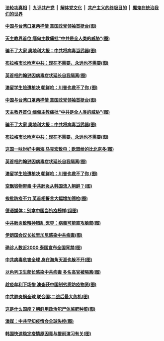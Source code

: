 ####  [法轮功真相](../../../../basic/blob/master/README.md?t=04041801) &nbsp;|&nbsp; [九评共产党](../../../../9ping.md/blob/master/README.md?t=04041801) &nbsp;|&nbsp; [解体党文化](../../../../jtdwh.md/blob/master/README.md?t=04041801)  &nbsp;|&nbsp; [共产主义的终极目的](../../../../gczydzjmd.md/blob/master/README.md?t=04041801) &nbsp;|&nbsp; [魔鬼在统治我们的世界](../../../../mgztzwmdsj.md/blob/master/README.md?t=04041801) 

#### [中国与台湾口罩两样情 意国政党领袖首挺台(图)](../pages/p9/928599.md?t=04041801) 

#### [天主教界首位 缅甸主教痛批“中共是全人类的威胁”(图)](../pages/p9/928590.md?t=04041801) 

#### [骗不了大家 奥地利大报：中共将病毒当武器(图)](../pages/p9/928526.md?t=04041801) 

#### [布拉格市长呛声中共：现在不需要，永远也不需要(图)](../pages/p9/928544.md?t=04041801) 

#### [英首相约翰逊因病毒症状延长自我隔离(图)](../pages/p9/928538.md?t=04041801) 

#### [澳留学生险遭枪决 朝鲜呛：川普也救不了你 (图)](../pages/p9/928461.md?t=04041801) 

#### [中国与台湾口罩两样情 意国政党领袖首挺台(图)](../pages/p9/928599.md?t=04041801) 

#### [天主教界首位 缅甸主教痛批“中共是全人类的威胁”(图)](../pages/p9/928590.md?t=04041801) 

#### [骗不了大家 奥地利大报：中共将病毒当武器(图)](../pages/p9/928526.md?t=04041801) 

#### [布拉格市长呛声中共：现在不需要，永远也不需要(图)](../pages/p9/928544.md?t=04041801) 

#### [这国一味討好中南海 马克宏致电：欧盟给的比北京多(图)](../pages/p9/928501.md?t=04041801) 

#### [英首相约翰逊因病毒症状延长自我隔离(图)](../pages/p9/928538.md?t=04041801) 

#### [澳留学生险遭枪决 朝鲜呛：川普也救不了你 (图)](../pages/p9/928461.md?t=04041801) 

#### [空飘钱物带毒 中共肺炎从韩国流入朝鲜？(图)](../pages/p9/928377.md?t=04041801) 

#### [挨批防疫不力 英首相誓言大幅增加筛检(图)](../pages/p9/928436.md?t=04041801) 

#### [德语媒体：别拿中国当抗疫榜样(组图)](../pages/p9/928425.md?t=04041801) 

#### [中共肺炎致精神错乱 医界：病毒可能直攻脑部(图)](../pages/p9/928382.md?t=04041801) 

#### [伊朗国会议长拉里加尼感染中共病毒(图)](../pages/p9/928409.md?t=04041801) 

#### [确诊人数近2000 泰国宣布全国宵禁(图)](../pages/p9/928394.md?t=04041801) 

#### [中共病毒危害全球 身在海角天涯也躲不开(图)](../pages/p9/928373.md?t=04041801) 

#### [以色列卫生部长感染中共病毒 多名高官被隔离(图)](../pages/p9/928358.md?t=04041801) 

#### [趁疫牟利下场惨 澳查获中国制劣质防疫物资(图)](../pages/p9/928359.md?t=04041801) 

#### [中共肺炎祸全球 联合国∶二战后最大危机(图)](../pages/p9/928327.md?t=04041801) 

#### [这是什么国度？朝鲜用政治犯尸体施肥种菜(图)](../pages/p9/928260.md?t=04041801) 

#### [澳媒：中共早知疫情会全球失控(图)](../pages/p9/928319.md?t=04041801) 

#### [韩国快速稳定疫情原因竟与提前演习有关(图)](../pages/p9/928310.md?t=04041801) 

